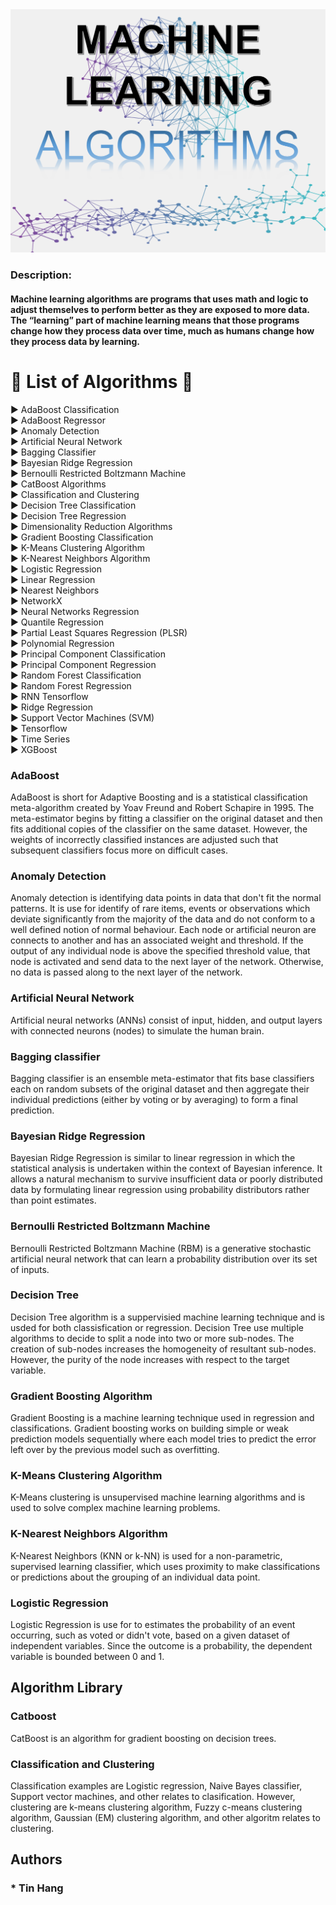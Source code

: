 <img src="Algorithms.PNG">

### Description:  
#### Machine learning algorithms are programs that uses math and logic to adjust themselves to perform better as they are exposed to more data. The “learning” part of machine learning means that those programs change how they process data over time, much as humans change how they process data by learning.  

# :large_blue_diamond: List of Algorithms :large_blue_diamond:  
:arrow_forward: AdaBoost Classification  
:arrow_forward: AdaBoost Regressor   
:arrow_forward: Anomaly Detection  
:arrow_forward: Artificial Neural Network   
:arrow_forward: Bagging Classifier   
:arrow_forward: Bayesian Ridge Regression  
:arrow_forward: Bernoulli Restricted Boltzmann Machine  
:arrow_forward: CatBoost Algorithms    
:arrow_forward: Classification and Clustering  
:arrow_forward: Decision Tree Classification   
:arrow_forward: Decision Tree Regression  
:arrow_forward: Dimensionality Reduction Algorithms    
:arrow_forward: Gradient Boosting Classification  
:arrow_forward: K-Means Clustering Algorithm   
:arrow_forward: K-Nearest Neighbors Algorithm  
:arrow_forward: Logistic Regression    
:arrow_forward: Linear Regression   
:arrow_forward: Nearest Neighbors  
:arrow_forward: NetworkX  
:arrow_forward: Neural Networks Regression  
:arrow_forward: Quantile Regression  
:arrow_forward: Partial Least Squares Regression (PLSR)  
:arrow_forward: Polynomial Regression    
:arrow_forward: Principal Component Classification  
:arrow_forward: Principal Component Regression  
:arrow_forward: Random Forest Classification  
:arrow_forward: Random Forest Regression   
:arrow_forward: RNN Tensorflow  
:arrow_forward: Ridge Regression  
:arrow_forward: Support Vector Machines (SVM)  
:arrow_forward: Tensorflow  
:arrow_forward: Time Series  
:arrow_forward: XGBoost  

###  AdaBoost
AdaBoost is short for Adaptive Boosting and is a statistical classification meta-algorithm created by Yoav Freund and Robert Schapire in 1995. The meta-estimator begins by fitting a classifier on the original dataset and then fits additional copies of the classifier on the same dataset. However, the weights of incorrectly classified instances are adjusted such that subsequent classifiers focus more on difficult cases.      

### Anomaly Detection 
Anomaly detection is identifying data points in data that don't fit the normal patterns.  It is use for identify of rare items, events or observations which deviate significantly from the majority of the data and do not conform to a well defined notion of normal behaviour. Each node or artificial neuron are connects to another and has an associated weight and threshold. If the output of any individual node is above the specified threshold value, that node is activated and send data to the next layer of the network. Otherwise, no data is passed along to the next layer of the network.    

### Artificial Neural Network  
Artificial neural networks (ANNs) consist of input, hidden, and output layers with connected neurons (nodes) to simulate the human brain.  

### Bagging classifier  
Bagging classifier is an ensemble meta-estimator that fits base classifiers each on random subsets of the original dataset and then aggregate their individual predictions (either by voting or by averaging) to form a final prediction.  


### Bayesian Ridge Regression  
Bayesian Ridge Regression is similar to linear regression in which the statistical analysis is undertaken within the context of Bayesian inference. It allows a natural mechanism to survive insufficient data or poorly distributed data by formulating linear regression using probability distributors rather than point estimates.  

### Bernoulli Restricted Boltzmann Machine   
Bernoulli Restricted Boltzmann Machine (RBM) is a generative stochastic artificial neural network that can learn a probability distribution over its set of inputs.  

### Decision Tree  
Decision Tree algorithm is a suppervisied machine learning technique and is usded for both classisfication or regression.  Decision Tree use multiple algorithms to decide to split a node into two or more sub-nodes. The creation of sub-nodes increases the homogeneity of resultant sub-nodes. However, the purity of the node increases with respect to the target variable.    

### Gradient Boosting Algorithm    
Gradient Boosting is a machine learning technique used in regression and classifications. Gradient boosting works on building simple or weak prediction models sequentially where each model tries to predict the error left over by the previous model such as overfitting.  

### K-Means Clustering Algorithm  
K-Means clustering is unsupervised machine learning algorithms and is used to solve complex machine learning problems.  

### K-Nearest Neighbors Algorithm  
K-Nearest Neighbors (KNN or k-NN) is used for a non-parametric, supervised learning classifier, which uses proximity to make classifications or predictions about the grouping of an individual data point.  

### Logistic Regression  
Logistic Regression is use for to estimates the probability of an event occurring, such as voted or didn't vote, based on a given dataset of independent variables. Since the outcome is a probability, the dependent variable is bounded between 0 and 1.  

##  Algorithm Library
### Catboost  
CatBoost is an algorithm for gradient boosting on decision trees.  

### Classification and Clustering  
Classification examples are Logistic regression, Naive Bayes classifier, Support vector machines, and other relates to clasification.  However, clustering are k-means clustering algorithm, Fuzzy c-means clustering algorithm, Gaussian (EM) clustering algorithm, and other algoritm relates to clustering.  


## Authors  
### * Tin Hang  
